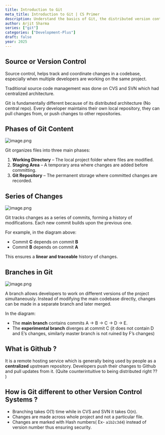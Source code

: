 ```yaml
---
title: Introduction to Git
meta_title: Introduction to Git | CS Primer
description: Understand the basics of Git, the distributed version control system, and learn why it’s essential for modern development workflows. Perfect for beginners in 2025.
author: Arjit Sharma
series: ["git"]
categories: ["Development-Plus"]
draft: false
year: 2025
---
```


## Source or Version Control

Source control, helps track and coordinate changes in a codebase, especially when multiple developers are working on the same project.

Traditional source code management was done on CVS and SVN which had centralized architecture.

Git is fundamentally different because of its distributed architecture (No central repo). Every developer maintains their own local repository, they can pull changes from, or push changes to other repositories.


## Phases of Git Content

![image.png](https://res.cloudinary.com/dwa6rcttw/image/upload/v1741776562/image_wem8sa.png)

Git organizes files into three main phases:

1. **Working Directory** – The local project folder where files are modified.
2. **Staging Area** – A temporary area where changes are added before committing.
3. **Git Repository** – The permanent storage where committed changes are recorded.


## Series of Changes

![image.png](https://res.cloudinary.com/dwa6rcttw/image/upload/v1741776562/image_1_zzoyef.png)

Git tracks changes as a series of commits, forming a history of modifications. Each new commit builds upon the previous one.

For example, in the diagram above:

- Commit **C** depends on commit **B**
- Commit **B** depends on commit **A**

This ensures a **linear and traceable** history of changes.


## Branches in Git

![image.png](https://res.cloudinary.com/dwa6rcttw/image/upload/v1741776562/image_2_wxtdmo.png)

A branch allows developers to work on different versions of the project simultaneously. Instead of modifying the main codebase directly, changes can be made in a separate branch and later merged.

In the diagram:

- The **main branch** contains commits A → B → C → D → E.
- The **experimental branch** diverges at commit C (it does not contain D and E’s changes, similarly master branch is not ruined by F’s changes)


## What is Github ?

It is a remote hosting service which is generally being used by people as a **centralized** upstream repository. Developers push their changes to Github and pull updates from it. (Quite counterintuitive to being distributed right ?? )

## How is Git different to other Version Control Systems ?

- Branching takes O(1) time while in CVS and SVN it takes O(n).
- Changes are made across whole project and not a particular file.
- Changes are marked with Hash numbers( Ex- `a1b2c3d4`) instead of version number thus ensuring security.